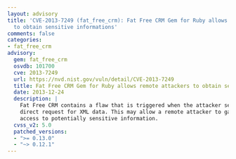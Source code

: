 ```yaml
---
layout: advisory
title: 'CVE-2013-7249 (fat_free_crm): Fat Free CRM Gem for Ruby allows remote attackers
  to obtain sensitive informations'
comments: false
categories:
- fat_free_crm
advisory:
  gem: fat_free_crm
  osvdb: 101700
  cve: 2013-7249
  url: https://nvd.nist.gov/vuln/detail/CVE-2013-7249
  title: Fat Free CRM Gem for Ruby allows remote attackers to obtain sensitive informations
  date: 2013-12-24
  description: |
    Fat Free CRM contains a flaw that is triggered when the attacker sends a
    direct request for XML data. This may allow a remote attacker to gain
    access to potentially sensitive information.
  cvss_v2: 5.0
  patched_versions:
  - ">= 0.13.0"
  - "~> 0.12.1"
---
```

